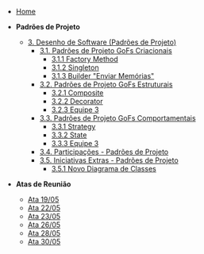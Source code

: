 <!-- docs/_sidebar.md -->

- [Home](README.md)

- **Padrões de Projeto**
  - [3. Desenho de Software (Padrões de Projeto)](/PadroesDeProjeto/3.PadroesDeProjeto.md)
    - [3.1. Padrões de Projeto GoFs Criacionais](/PadroesDeProjeto/3.1.GoFsCriacionais.md)
      - [3.1.1 Factory Method](/PadroesDeProjeto/GOFsCriacional/3.1.1.FactoryMethod.md)
      - [3.1.2 Singleton](PadroesDeProjeto/GOFsCriacional/3.1.2.Singleton.md)
      - [3.1.3 Builder "Enviar Memórias"](/PadroesDeProjeto/3.1.3.GoFsCriacional.md)
    - [3.2. Padrões de Projeto GoFs Estruturais](/PadroesDeProjeto/3.2.GoFsEstruturais.md)
      - [3.2.1 Composite](/PadroesDeProjeto/GOFsEstruturais/3.2.1.Composite.md)
      - [3.2.2 Decorator](/PadroesDeProjeto/GOFsEstruturais/3.2.2.Decorator.md)
      - [3.2.3 Equipe 3](/PadroesDeProjeto/3.2.3.GoFsEstruturais.md)
    - [3.3. Padrões de Projeto GoFs Comportamentais](/PadroesDeProjeto/3.3.GoFsComportamentais.md)
      - [3.3.1 Strategy](/PadroesDeProjeto/GOFsComportamentais/3.3.1.Strategy.md)
      - [3.3.2 State](/PadroesDeProjeto/GOFsComportamentais/3.3.2.State.md)
      - [3.3.3 Equipe 3](/PadroesDeProjeto/3.3.3.GofsComportamentais.md)
    - [3.4. Participações - Padrões de Projeto](/PadroesDeProjeto/3.4.ParticipacoesPadroes.md)
    - [3.5. Iniciativas Extras - Padrões de Projeto](/PadroesDeProjeto/3.5.IniciativasExtras.md)
      - [3.5.1 Novo Diagrama de Classes](/PadroesDeProjeto/3.5.1.AtualizaçãoDiagramaClasses.md)

- **Atas de Reunião** 
  - [Ata 19/05](/AtasDeReunião/reuniao1905.md)
  - [Ata 22/05](/AtasDeReunião/reuniao2205.md)
  - [Ata 23/05](/AtasDeReunião/reuniao2305.md)
  - [Ata 26/05](/AtasDeReunião/reuniao2605.md)
  - [Ata 28/05](/AtasDeReunião/reuniao2805.md)
  - [Ata 30/05](/AtasDeReunião/reuniao3005.md)
  
      
